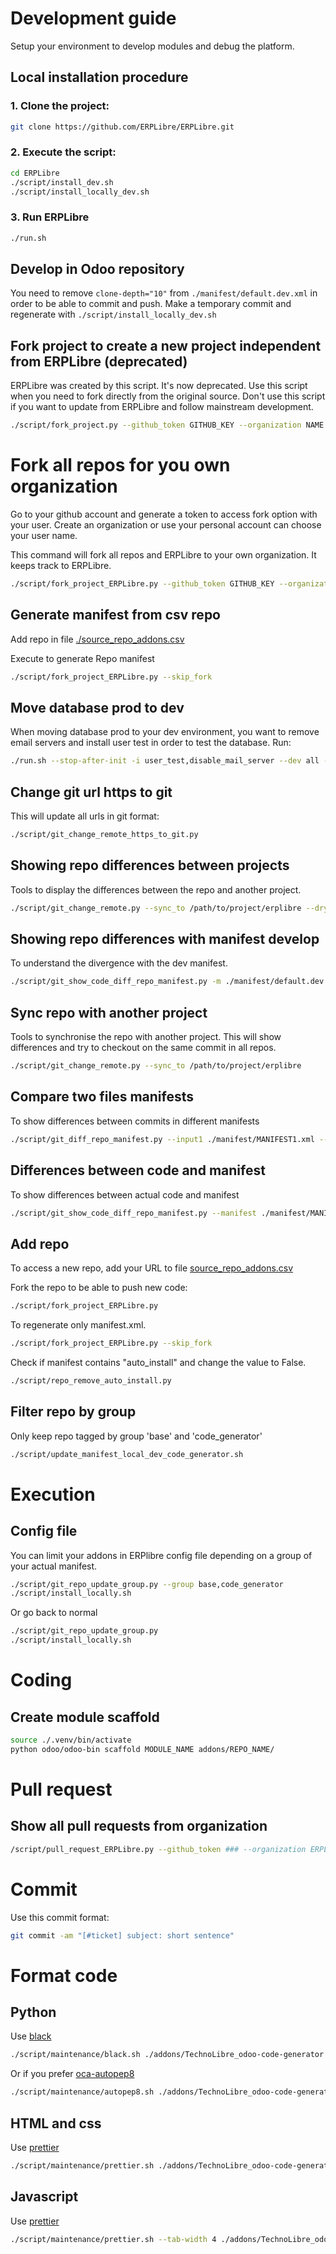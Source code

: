 # Development guide
Setup your environment to develop modules and debug the platform.

## Local installation procedure
### 1. Clone the project:
```bash
git clone https://github.com/ERPLibre/ERPLibre.git
```

### 2. Execute the script:
```bash
cd ERPLibre
./script/install_dev.sh
./script/install_locally_dev.sh
```

### 3. Run ERPLibre
```bash
./run.sh
```

## Develop in Odoo repository
You need to remove `clone-depth="10"` from `./manifest/default.dev.xml` in order to be able to commit and push.
Make a temporary commit and regenerate with `./script/install_locally_dev.sh`

## Fork project to create a new project independent from ERPLibre (deprecated)
ERPLibre was created by this script. It's now deprecated.
Use this script when you need to fork directly from the original source.
Don't use this script if you want to update from ERPLibre and follow mainstream development.
```bash
./script/fork_project.py --github_token GITHUB_KEY --organization NAME
```

# Fork all repos for you own organization
Go to your github account and generate a token to access fork option with your user. Create an organization or use your personal account can choose your user name.

This command will fork all repos and ERPLibre to your own organization. It keeps track to ERPLibre.
```bash
./script/fork_project_ERPLibre.py --github_token GITHUB_KEY --organization NAME
```

## Generate manifest from csv repo
Add repo in file [./source_repo_addons.csv](./source_repo_addons.csv)

Execute to generate Repo manifest
```bash
./script/fork_project_ERPLibre.py --skip_fork
```

## Move database prod to dev
When moving database prod to your dev environment, you want to remove email servers and install user test in order to test the database.
Run:
```bash
./run.sh --stop-after-init -i user_test,disable_mail_server --dev all -d DATABASE
```

## Change git url https to git
This will update all urls in git format:
```bash
./script/git_change_remote_https_to_git.py
```

## Showing repo differences between projects
Tools to display the differences between the repo and another project.
```bash
./script/git_change_remote.py --sync_to /path/to/project/erplibre --dry_sync
```

## Showing repo differences with manifest develop
To understand the divergence with the dev manifest.
```bash
./script/git_show_code_diff_repo_manifest.py -m ./manifest/default.dev.xml
```

## Sync repo with another project
Tools to synchronise the repo with another project. This will show differences and try to checkout on the same commit in all repos.
```bash
./script/git_change_remote.py --sync_to /path/to/project/erplibre
```

## Compare two files manifests
To show differences between commits in different manifests
```bash
./script/git_diff_repo_manifest.py --input1 ./manifest/MANIFEST1.xml --input2 ./manifest/MANIFEST2.xml
```

## Differences between code and manifest
To show differences between actual code and manifest
```bash
./script/git_show_code_diff_repo_manifest.py --manifest ./manifest/MANIFEST1.xml
```

## Add repo
To access a new repo, add your URL to file [source_repo_addons.csv](../source_repo_addons.csv)

Fork the repo to be able to push new code:
```bash
./script/fork_project_ERPLibre.py
```

To regenerate only manifest.xml.
```bash
./script/fork_project_ERPLibre.py --skip_fork
```

Check if manifest contains "auto_install" and change the value to False.
```bash
./script/repo_remove_auto_install.py
```

## Filter repo by group
Only keep repo tagged by group 'base' and 'code_generator'
```bash
./script/update_manifest_local_dev_code_generator.sh
```

# Execution
## Config file
You can limit your addons in ERPlibre config file depending on a group of your actual manifest.
```bash
./script/git_repo_update_group.py --group base,code_generator
./script/install_locally.sh
```
Or go back to normal
```bash
./script/git_repo_update_group.py
./script/install_locally.sh
```

# Coding
## Create module scaffold
```bash
source ./.venv/bin/activate
python odoo/odoo-bin scaffold MODULE_NAME addons/REPO_NAME/
```

# Pull request
## Show all pull requests from organization
```bash
/script/pull_request_ERPLibre.py --github_token ### --organization ERPLibre
```

# Commit
Use this commit format:
```bash
git commit -am "[#ticket] subject: short sentence"
```

# Format code
## Python
Use [black](https://github.com/psf/black)
```bash
./script/maintenance/black.sh ./addons/TechnoLibre_odoo-code-generator
```

Or if you prefer [oca-autopep8](https://github.com/psf/black)
```bash
./script/maintenance/autopep8.sh ./addons/TechnoLibre_odoo-code-generator
```

## HTML and css
Use [prettier](https://github.com/prettier/prettier)
```bash
./script/maintenance/prettier.sh ./addons/TechnoLibre_odoo-code-generator
```

## Javascript
Use [prettier](https://github.com/prettier/prettier)
```bash
./script/maintenance/prettier.sh --tab-width 4 ./addons/TechnoLibre_odoo-code-generator
```
